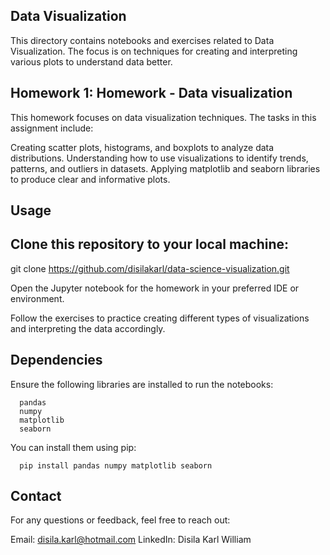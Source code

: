 ## Data Visualization

This directory contains notebooks and exercises related to Data Visualization. The focus is on techniques for creating and interpreting various plots to understand data better.

## Homework 1: Homework - Data visualization

This homework focuses on data visualization techniques. The tasks in this assignment include:

Creating scatter plots, histograms, and boxplots to analyze data distributions.
Understanding how to use visualizations to identify trends, patterns, and outliers in datasets.
Applying matplotlib and seaborn libraries to produce clear and informative plots.

## Usage

## Clone this repository to your local machine:

git clone https://github.com/disilakarl/data-science-visualization.git

Open the Jupyter notebook for the homework in your preferred IDE or environment.

Follow the exercises to practice creating different types of visualizations and interpreting the data accordingly.

## Dependencies

Ensure the following libraries are installed to run the notebooks:

      pandas
      numpy
      matplotlib
      seaborn

You can install them using pip:

      pip install pandas numpy matplotlib seaborn

## Contact

For any questions or feedback, feel free to reach out:

Email: disila.karl@hotmail.com
LinkedIn: Disila Karl William
